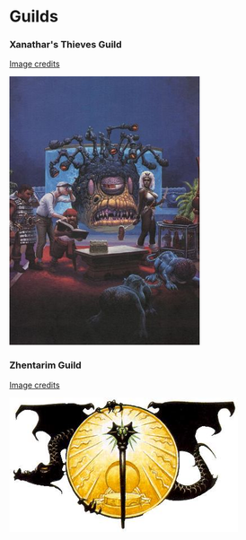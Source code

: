 # Guilds

### Xanathar's Thieves Guild

[Image credits](http://forgottenrealms.wikia.com/wiki/Xanathar%27s_Thieves%27_Guild?file=Xanathar%27sThieves%27GuildSymbol.jpg)

![Xanathar Thieves Guild](Xanathars-Thieves-Guild.jpg)

### Zhentarim Guild

[Image credits](http://forgottenrealms.wikia.com/wiki/Zhentarim)

![Zhentarim Guild](images/New-Zhentarim-Symbol.jpg)
